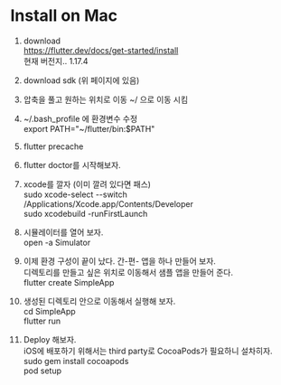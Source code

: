 # Install on Mac  

1. download  
https://flutter.dev/docs/get-started/install  
현재 버전지.. 1.17.4   

2. download sdk (위 페이지에 있음)    

3. 압축을 풀고 원하는 위치로 이동 ~/ 으로 이동 시킴      

4. ~/.bash_profile 에 환경변수 수정   
export PATH="~/flutter/bin:$PATH"    

5. flutter precache    

6. flutter doctor를 시작해보자.    

7. xcode를 깔자 (이미 깔려 있다면 패스)  
sudo xcode-select --switch /Applications/Xcode.app/Contents/Developer  
sudo xcodebuild -runFirstLaunch   

8. 시뮬레이터를 열어 보자.  
open -a Simulator   

9. 이제 환경 구성이 끝이 났다. 간-편-  앱을 하나 만들어 보자.  
디렉토리를 만들고 싶은 위치로 이동해서 샘플 앱을 만들어 준다.  
flutter create SimpleApp   

10. 생성된 디렉토리 안으로 이동해서 실행해 보자.  
cd SimpleApp  
flutter run   

11. Deploy 해보자.   
iOS에 배포하기 위해서는 third party로 CocoaPods가 필요하니 설차히자.  
sudo gem install cocoapods  
pod setup  